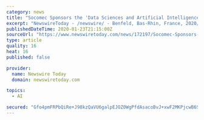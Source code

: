 ```yaml
---
category: news
title: "Socomec Sponsors the 'Data Sciences and Artificial Intelligence' Chair At The University of Strasbourg"
excerpt: "NewswireToday - /newswire/ - Benfeld, Bas-Rhin, France, 2020/01/23 - With sponsorship from Socomecand other Alsatian companies, the Télécom Physique Strasbourg school has recruited Thomas Lampert, an internationally-renowned researcher, for its new chair in \"Data Sciences and Artificial Intelligence\" - UniStra.fr / SOCOMEC. Socomec has made a ..."
publishedDateTime: 2020-01-23T21:15:00Z
sourceUrl: "https://www.newswiretoday.com/news/172197/Socomec-Sponsors-the-Data-Sciences-and-Artificial-Intelligence-Chair-At-The-University-of-Strasbourg/"
type: article
quality: 16
heat: 16
published: false

provider:
  name: Newswire Today
  domain: newswiretoday.com

topics:
  - AI

secured: "Gfo4pmFRPbQiRe+J98kzQaVU6galpEJOZ0WgPfdAsacoBvJ+xwF2MKPjcwB6SNbAoTWb6GXSJiFp2wHWaLJGLheXFCJXK/KLUumuv83YYCt1foAO+yh+E7dEjVOsgVo902IeIoejoehknAIUT0aGIeyvmkBkI7yHwiY/4P6YpEEEQngWAA+Lm0rpx9D8nXpFlJwdovW43lVcHlgrIssIA/YrumQNHa9u1B2/k4f3P+slPcwIauF8IcxADmpsfQbtyre1373s7rMzTIA4/7SPj05Xg5VQBJkCXVNGMuogtkPYLz9fwjnkYDq/nWrgbGXomVORkB/2Rtqj0ytFYuRl6fDsSPgxaQMh/fnFz4a3LkFjHCm6bxEPlqP7va7DppZuOSqxb0RdFDxsBMV4LeSPMOFondcf3S+99+rJCIxi7rmShkmEKBkCfH+tB2ajpiTdeCrNIjI68bib/UJMEMfzjryWepG65sGs1ncb18MxwZc=;F+5n8Ae7y9grUYOu2P6Qgw=="
---
```


